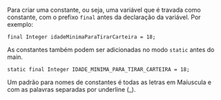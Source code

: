 Para criar uma constante, ou seja, uma variável que é travada como constante, com o prefixo `final` antes da declaração da variável. Por exemplo:
```
final Integer idadeMinimaParaTirarCarteira = 18;
```
As constantes também podem ser adicionadas no modo `static` antes do main.
```
static final Integer IDADE_MINIMA_PARA_TIRAR_CARTEIRA = 18;
```
Um padrão para nomes de constantes é todas as letras em Maíuscula e com as palavras separadas por underline (_).